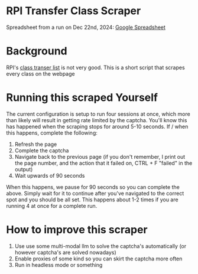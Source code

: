 # RPI Transfer Class Scraper

Spreadsheet from a run on Dec 22nd, 2024: [Google Spreadsheet](https://docs.google.com/spreadsheets/d/1ufciRyXItZgLiQv5-lFR-pyhxhZX8vUkGVVRPe9WTIE/edit?usp=sharing)

# Background
RPI's [class transer list](https://tes.collegesource.com/publicview/TES_publicview01.aspx?rid=f080a477-bff8-46df-a5b2-25e9affdd4ed&aid=27b576bb-cd07-4e57-84d0-37475fde70ce) is not very good. This is a short script that scrapes every class on the webpage

# Running this scraped Yourself
The current configuration is setup to run four sessions at once, which more than likely will result in getting rate limited by the captcha. You'll know this has happened when the scraping stops for around 5-10 seconds. If / when this happens, complete the following:
1. Refresh the page
2. Complete the captcha
3. Navigate back to the previous page (if you don't remember, I print out the page number, and the action that it failed on, CTRL + F "failed" in the output)
4. Wait upwards of 90 seconds
   
When this happens, we pause for 90 seconds so you can complete the above. Simply wait for it to continue after you've navigated to the correct spot and you should be all set. This happens about 1-2 times if you are running 4 at once for a complete run.

# How to improve this scraper
1. Use use some multi-modal llm to solve the captcha's automatically (or however captcha's are solved nowadays)
2. Enable proxies of some kind so you can skirt the captcha more often
3. Run in headless mode or something
